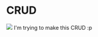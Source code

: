 # CRUD
![](https://cdn.discordapp.com/attachments/704011264833355841/819293499571961916/6bcfde91-ce5d-45c8-a32f-de47e3b951f1.png)
I'm trying to make this CRUD :p

